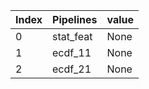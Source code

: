 | Index | Pipelines | value | 
| ----- | ----- | ----- | 
| 0 | stat_feat | None | 
| 1 | ecdf_11 | None | 
| 2 | ecdf_21 | None | 
